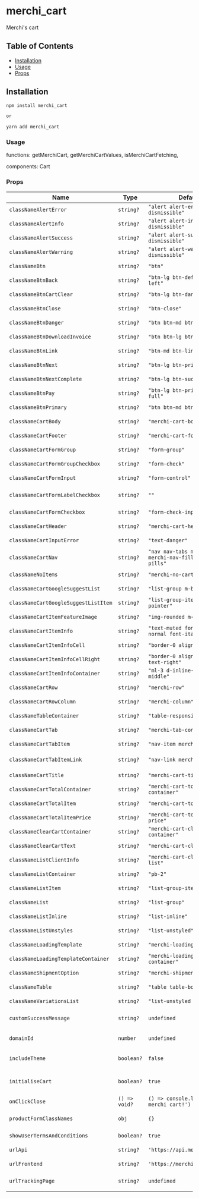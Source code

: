# merchi_cart
Merchi's cart


## Table of Contents

- [Installation](#installation)
- [Usage](#usage)
- [Props](#props)

## Installation

```bash
npm install merchi_cart

or

yarn add merchi_cart
```

### Usage
  functions:
  getMerchiCart,
  getMerchiCartValues,
  isMerchiCartFetching,

  components:
  Cart


### Props

| Name                                          | Type       | Default                                                                     | Description                           |
|-----------------------------------------------|------------|-----------------------------------------------------------------------------|---------------------------------------|
| `classNameAlertError`                         | `string?`  | `"alert alert-error alert-dismissible"`                                     | `Class for alert error`               |
| `classNameAlertInfo`                          | `string?`  | `"alert alert-info alert-dismissible"`                                      | `Class for alert info`                |
| `classNameAlertSuccess`                       | `string?`  | `"alert alert-success alert-dismissible"`                                   | `Class for alert success`             |
| `classNameAlertWarning`                       | `string?`  | `"alert alert-warning alert-dismissible"`                                   | `Class for alert warning`             |
| `classNameBtn`                                | `string?`  | `"btn"`                                                                     | `Base class for button elements`      |
| `classNameBtnBack`                            | `string?`  | `"btn-lg btn-default pull-left"`                                            | `Class for back button`               |
| `classNameBtnCartClear`                       | `string?`  | `"btn-lg btn-danger mr-auto"`                                               | `Class for clear cart button`         |
| `classNameBtnClose`                           | `string?`  | `"btn-close"`                                                               | `Class for close button element`      |
| `classNameBtnDanger`                          | `string?`  | `"btn btn-md btn-danger"`                                                   | `Class for button danger element`     |
| `classNameBtnDownloadInvoice`                 | `string?`  | `"btn btn-lg btn-primary"`                                                  | `Class for button download element`   |
| `classNameBtnLink`                            | `string?`  | `"btn-md btn-link"`                                                         | `Class for link button elements`      |
| `classNameBtnNext`                            | `string?`  | `"btn-lg btn-primary"`                                                      | `Class for next button`               |
| `classNameBtnNextComplete`                    | `string?`  | `"btn-lg btn-success"`                                                      | `Class for next button completed`     |
| `classNameBtnPay`                             | `string?`  | `"btn-lg btn-primary width-full"`                                           | `Class for pay button completed`      |
| `classNameBtnPrimary`                         | `string?`  | `"btn btn-md btn-primary"`                                                  | `Class for primary button completed`  |
| `classNameCartBody`                           | `string?`  | `"merchi-cart-body"`                                                        | `Class for cart body container`       |
| `classNameCartFooter`                         | `string?`  | `"merchi-cart-footer"`                                                      | `Class for cart footer container`     |
| `classNameCartFormGroup`                      | `string?`  | `"form-group"`                                                              | `Class for form group element`        |
| `classNameCartFormGroupCheckbox`              | `string?`  | `"form-check"`                                                              | `Class for form group checkbox`       |
| `classNameCartFormInput`                      | `string?`  | `"form-control"`                                                            | `Class for form input`                |
| `classNameCartFormLabelCheckbox`              | `string?`  | `""`                                                                        | `Class for form input checkbpx label` |
| `classNameCartFormCheckbox`                   | `string?`  | `"form-check-input"`                                                        | `Class for form input checkbpx`       |
| `classNameCartHeader`                         | `string?`  | `"merchi-cart-header"`                                                      | `Class for cart header container`     |
| `classNameCartInputError`                     | `string?`  | `"text-danger"`                                                             | `Class for form error`                |
| `classNameCartNav`                            | `string?`  | `"nav nav-tabs merchi-nav merchi-nav-fill merchi-nav-pills"`                | `Class for cart nav`                  |
| `classNameNoItems`                            | `string?`  | `"merchi-no-cart-items"`                                                    | `Class for no items in cart`          |
| `classNameCartGoogleSuggestList`              | `string?`  | `"list-group m-b-0"`                                                        | `Class for google suggest list`       |
| `classNameCartGoogleSuggestListItem`          | `string?`  | `"list-group-item cursor-pointer"`                                          | `Class for google suggest list item`  |
| `classNameCartItemFeatureImage`               | `string?`  | `"img-rounded m-10"`                                                        | `Class for cart item feature image`   |
| `classNameCartItemInfo`                       | `string?`  | `"text-muted font-weight-normal font-italic"`                               | `Class for cart item info element`    |
| `classNameCartItemInfoCell`                   | `string?`  | `"border-0 align-middle"`                                                   | `Class for cart item cell`            |
| `classNameCartItemInfoCellRight`              | `string?`  | `"border-0 align-middle text-right"`                                        | `Class for cart item cell right align`|
| `classNameCartItemInfoContainer`              | `string?`  | `"ml-3 d-inline-block align-middle"`                                        | `Class for cart item info container`  |
| `classNameCartRow`                            | `string?`  | `"merchi-row"`                                                              | `Class for row element`               |
| `classNameCartRowColumn`                      | `string?`  | `"merchi-column"`                                                           | `Class for row column element`        |
| `classNameTableContainer`                     | `string?`  | `"table-responsive"`                                                        | `Class for cart table container`      |
| `classNameCartTab`                            | `string?`  | `"merchi-tab-content"`                                                      | `Class for cart tab container`        |
| `classNameCartTabItem`                        | `string?`  | `"nav-item merchi-nav-item"`                                                | `Class for cart tab item`             |
| `classNameCartTabItemLink`                    | `string?`  | `"nav-link merchi-nav-link"`                                                | `Class for cart tab item link         |` 
| `classNameCartTitle`                          | `string?`  | `"merchi-cart-title"`                                                       | `Class for cart Title container`      |
| `classNameCartTotalContainer`                 | `string?`  | `"merchi-cart-total-container"`                                             | `Class for totals container elements` |
| `classNameCartTotalItem`                      | `string?`  | `"merchi-cart-total-item"`                                                  | `Class for totals item elements`      |
| `classNameCartTotalItemPrice`                 | `string?`  | `"merchi-cart-total-item-price"`                                            | `Class for totals item price elements`|
| `classNameClearCartContainer`                 | `string?`  | `"merchi-cart-clear-container"`                                             | `Class cart clear container`          |
| `classNameClearCartText`                      | `string?`  | `"merchi-cart-clear-text"`                                                  | `Class cart clear text container`     |
| `classNameListClientInfo`                     | `string?`  | `"merchi-cart-client-info-list"`                                            | `Class for client info list`          |
| `classNameListContainer`                      | `string?`  | `"pb-2"`                                                                    | `Class for list conatiner element`    |
| `classNameListItem`                           | `string?`  | `"list-group-item"`                                                         | `Class for list item elements`        |
| `classNameList`                               | `string?`  | `"list-group"`                                                              | `Class for list elements`             |
| `classNameListInline`                         | `string?`  | `"list-inline"`                                                             | `Class for list inline elements`      |
| `classNameListUnstyles`                       | `string?`  | `"list-unstyled"`                                                           | `Class for list unstyled elements`    |
| `classNameLoadingTemplate`                    | `string?`  | `"merchi-loading-template"`                                                 | `Class for loading elements`          |
| `classNameLoadingTemplateContainer`           | `string?`  | `"merchi-loading-template-container"`                                       | `Class for loading container elements`|
| `classNameShipmentOption`                     | `string?`  | `"merchi-shipment-option"`                                                  | `Class for shipment option element`   |
| `classNameTable`                              | `string?`  | `"table table-bordered"`                                                    | `Class for table elements`            |
| `classNameVariationsList`                     | `string?`  | `"list-unstyled list-inline"`                                               | `Class for variation info`            |
| `customSuccessMessage`                        | `string?`  | `undefined`                                                                 | `A message to display on payment success` |
| `domainId`                                    | `number`   | `undefined`                                                                 | `The merchi domain/store id for the cart` |
| `includeTheme`                                | `boolean?` | `false`                                                                     | `If true will fetch and apply the store theme to the page` |
| `initialiseCart`                              | `boolean?` | `true`                                                                      | `If true will initial fetch cart and set cart function on window`|
| `onClickClose`                                | `() => void?`| `() => console.log('close merchi cart!')`                                 | `a function to close the cart`        |
| `productFormClassNames`                       | `obj`      | `{}`                                                                        | `An object to be passsed to the merchi_product_form `|
| `showUserTermsAndConditions`                  | `boolean?` | `true`                                                                      | `Display the user t&cs for Merchi`    |
| `urlApi`                                      | `string?`  | `'https://api.merchi.co/v6/'`                                               | `URL to connect to the Merchi API`    |
| `urlFrontend`                                 | `string?`  | `'https://merchi.co/'`                                                      | `URL to redirect users to a frontend` |
| `urlTrackingPage`                             | `string?`  | `undefined`                                                                 | `URL used on the thankyou page for tracking`|
